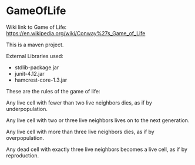 # GameOfLife

Wiki link to Game of Life: https://en.wikipedia.org/wiki/Conway%27s_Game_of_Life


This is a maven project.

External Libraries used:
- stdlib-package.jar
- junit-4.12.jar
- hamcrest-core-1.3.jar


These are the rules of the game of life:

Any live cell with fewer than two live neighbors dies, as if by underpopulation.

Any live cell with two or three live neighbors lives on to the next generation.

Any live cell with more than three live neighbors dies, as if by overpopulation.

Any dead cell with exactly three live neighbors becomes a live cell, as if by reproduction.
